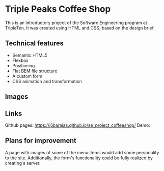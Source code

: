 # Triple Peaks Coffee Shop

This is an introductory project of the Software Engineering program at TripleTen. It was created using HTML and CSS, based on the design brief.

## Technical features

- Semantic HTML5
- Flexbox
- Positioning
- Flat BEM file structure
- A custom form
- CSS animation and transformation

## Images

## Links

Github pages: https://j6barajas.github.io/se_project_coffeeshop/
Demo:

## Plans for improvement

A page with images of some of the menu items would add some personality to the site. Additionally, the form's functionality could be fully realized by creating a server.
